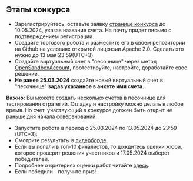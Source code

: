 ## Этапы конкурса 

- Зарегистрируйтесь: оставьте заявку [странице конкурса](https://meetup.tinkoff.ru/event/tinkoff-invest-robot-contest/) до 10.05.2024, указав название счета. На почту придет письмо с подтверждением регистрации.
- Создайте торгового робота и разместите его в своем репозитории на Github на условиях открытой лицензии Apache 2.0. Сделать это нужно до 13 мая 23:59(UTC+3).
- Создайте виртуальный счет в "песочнице" через метод  [OpenSandboxAccount](https://russianinvestments.github.io/investAPI/sandbox/#opensandboxaccount), протестируйте, настройте, доработайте свое решение.
- **Не ранее 25.03.2024** создайте новый виртуальный счет в "песочнице" **задав указанное в анкете имя счета**.

**Важно:** Вы можете создать несколько счетов в песочнице для тестирования стратегий. Отладку и настройку можно делать в любое время.
Но счет, участвующий в конкурсе должен быть открыт не раньше дня начала совервнований.

- Запустите робота в период с 25.03.2024 по 13.05.2024 до 23:59 (UTC+3).
- Смотрите результаты в [лидерборде](/2024/results). 
- Если вы попали в топ-10 финалистов, то дождитесь оценки жюри, которое проверит решения участников и 17.05.2024 выберет победителей.
- Подробнее о критериях оценки работ читайте [здесь](https://github.com/InvestContest/2024/blob/main/score.md). 
- Если победили - получите приз! 
